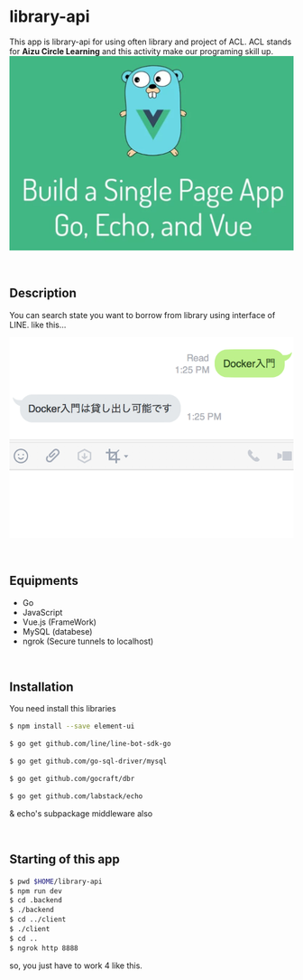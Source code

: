 # library-api

 This app is library-api for using often library and project of ACL. ACL stands for **Aizu Circle Learning** and this activity make our programing skill up.
![go-vue](./.pic/go-vuejs.png)


<br>

## Description

You can search state you want to borrow from library using interface of LINE.
like this...

![line_sample](./.pic/line_sample.png)

<br>

## Equipments
- Go
- JavaScript
- Vue.js (FrameWork)
- MySQL (databese)
- ngrok (Secure tunnels to localhost)

<br>

## Installation
You need install this libraries

```sh
$ npm install --save element-ui
```

```sh
$ go get github.com/line/line-bot-sdk-go
```
```sh
$ go get github.com/go-sql-driver/mysql
```
```sh
$ go get github.com/gocraft/dbr
```
```sh
$ go get github.com/labstack/echo
```
& echo's subpackage middleware also

<br>

## Starting of this app

```sh
$ pwd $HOME/library-api
$ npm run dev
$ cd .backend
$ ./backend
$ cd ../client
$ ./client
$ cd ..
$ ngrok http 8888
```

so, you just have to work 4 like this.
